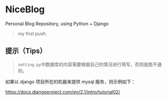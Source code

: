 # NiceBlog
Personal Blog Repository, using Python + Django
> my first push.

## 提示（Tips）
> `setting.py`中数据库的内容需要根据自己的情况进行填写，否则是跑不通的。

如果以 django 项目所在的机器来提供 mysql 服务，则示例如下：

https://docs.djangoproject.com/en/2.1/intro/tutorial02/

